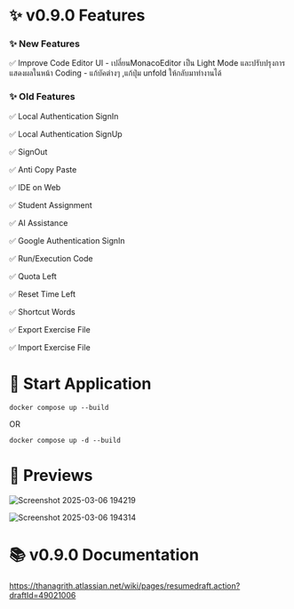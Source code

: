 # ✨ v0.9.0 Features

### ✨ New Features

✅ Improve Code Editor UI
    - เปลี่ยนMonacoEditor เป็น Light Mode และปรับปรุงการแสดงผลในหน้า Coding 
    - แก้บัคต่างๆ ,แก้ปุ่ม unfold ให้กลับมาทำงานได้

### ✨ Old Features

✅ Local Authentication SignIn

✅ Local Authentication SignUp

✅ SignOut

✅ Anti Copy Paste

✅ IDE on Web

✅ Student Assignment

✅ AI Assistance

✅ Google Authentication SignIn

✅ Run/Execution Code

✅ Quota Left

✅ Reset Time Left

✅ Shortcut Words

✅ Export Exercise File

✅ Import Exercise File

# 🚀 Start Application
```
docker compose up --build
```
OR
```
docker compose up -d --build
```
# 👀 Previews

![Screenshot 2025-03-06 194219](https://github.com/user-attachments/assets/7057aa9a-d3c3-4079-b535-cfead39e2805)

![Screenshot 2025-03-06 194314](https://github.com/user-attachments/assets/fb791345-0569-4542-b15a-213c27e55905)


# 📚 v0.9.0 Documentation
https://thanagrith.atlassian.net/wiki/pages/resumedraft.action?draftId=49021006





